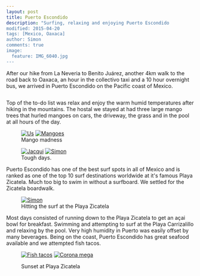 ```yaml
---
layout: post
title: Puerto Escondido
description: "Surfing, relaxing and enjoying Puerto Escondido
modified: 2015-04-20
tags: [Mexico, Oaxaca]
author: Simon
comments: true
image:
  feature: IMG_6040.jpg
---
```


After our hike from La Neveria to Benito Juárez, another 4km walk to the road back to Oaxaca, an hour in the collectivo taxi and a 10 hour overnight bus, we arrived in Puerto Escondido on the Pacific coast of Mexico. 

<figure>
	<a href="../images/IMG_20150412_082454.jpg"><img src="../images/IMG_20150412_082454.jpg" alt=""></a>
</figure>


Top of the to-do list was relax and enjoy the warm humid temperatures after hiking in the mountains. The hostal we stayed at had three large mango trees that hurled mangoes on cars, the driveway, the grass and in the pool at all hours of the day.

<figure class="half">
	<a href="../images/IMG_6101.jpg"><img src="../images/IMG_6101.jpg" alt="Us"></a>
	<a href="../images/IMG_6046.jpg"><img src="../images/IMG_6046.jpg" alt="Mangoes"></a>
	<figcaption>Mango madness</figcaption>
</figure>

<figure class="half">
	<a href="../images/IMG_2233.jpg"><img src="../images/IMG_2233.jpg" alt="Jacqui"></a>
	<a href="../images/IMG_2278.jpg"><img src="../images/IMG_2278.jpg" alt="Simon"></a>
	<figcaption>Tough days.</figcaption>
</figure>

Puerto Escondido has one of the best surf spots in all of Mexico and is ranked as one of the top 10 surf destinations worldwide at it's famous Playa Zicatela. Much too big to swim in without a surfboard. We settled for the Zicatela boardwalk.

<figure class="half">
	<a href="../images/IMG_6017.jpg"><img src="../images/IMG_6017.jpg" alt="Simon"></a>
	<figcaption>Hitting the surf at the Playa Zicatela</figcaption>
</figure>

Most days consisted of running down to the Playa Zicatela to get an  açai bowl for breakfast. Swimming and attempting to surf at the Playa Carrizalillo and relaxing by the pool. Very high humidity in Puerto was easily offset by many beverages. Being on the coast, Puerto Escondido has great seafood available and we attempted fish tacos.

<figure class="half">
	<a href="../images/IMG_6089.jpg"><img src="../images/IMG_6089.jpg" alt="Fish tacos"></a>
	<a href="../images/IMG_5961.jpg"><img src="../images/IMG_5961.jpg" alt="Corona mega"></a>
	<a href="../images/IMG_5968.jpg"><img src="../images/IMG_5968.jpg" alt=""></a>
	<a href="../images/IMG_6196.jpg"><img src="../images/IMG_6196.jpg" alt=""></a>
</figure>
<figure>
	<a href="../images/IMG_6191.jpg"><img src="../images/IMG_6191.jpg" alt=""></a>
	<figcaption>Sunset at Playa Zicatela</figcaption>
</figure>

